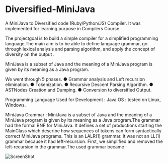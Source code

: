 Diversified-MiniJava
====================

A MiniJava to Diversified code (Ruby/Python/JS) Compiler. It was implemented for learning purpose in Compilers Course.

The projectgoal is to build a simple compiler for a simplified programming language.The main aim is to be able to define language grammar, go through lexical analysis and parsing algorithm, and apply the concept of diversity on the output .

MiniJava is a subset of Java and the meaning of a MiniJava program is given by its meaning as a Java program.

We went through 5 phases.
  ● Grammar analysis and Left recursion elimination.
  ● Tokenization.
  ● Recursive Descent Parsing Algorithm.
  ● ASTNodes Creation and Dumping.
  ● Conversion to diversified Output.
  
Programming Language Used for Development : Java
OS : tested on Linux, Windows.
  
  
MiniJava Grammar :
MiniJava is a subset of Java and the meaning of a MiniJava program is given by its meaning as a Java program.The grammar had the formal BNF for MiniJava. It defines a set of productions starting the MainClass which describe how sequences of tokens can form syntactically correct MiniJava programs. This is an LALR(1) grammar. It was not an LL(1) grammar because it had left-recursion. First, we simplified and removed the left-recursion in the grammar.The used grammar became :
  
![ScreenShot]("https://raw.githubusercontent.com/NuhaKhaled/Diversified-MiniJava/master/images/Grammer%202.png")
